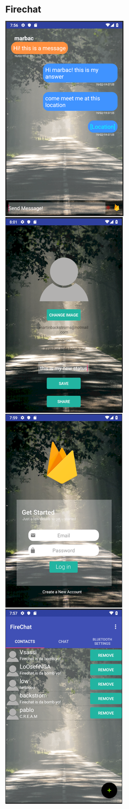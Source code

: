 # Firechat
![?](images/firechat_chat.png)
![?](images/firechat_profilesettings.png)
![?](images/firechat_login.png)
![?](images/firechat_contacts.png)

